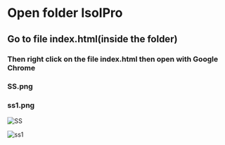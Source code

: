 # Open folder IsoIPro

## Go to file index.html(inside the folder)

### Then right click on the file index.html then open with Google Chrome

### SS.png

### ss1.png

![SS](https://user-images.githubusercontent.com/53238263/117665517-8c437380-b1c0-11eb-9064-4dfa9235170c.png)

![ss1](https://user-images.githubusercontent.com/53238263/117666364-69fe2580-b1c1-11eb-91a2-ccca16f40e3c.png)
